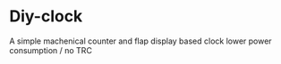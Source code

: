 # Diy-clock

A simple machenical counter and flap display based clock
lower power consumption / no TRC
